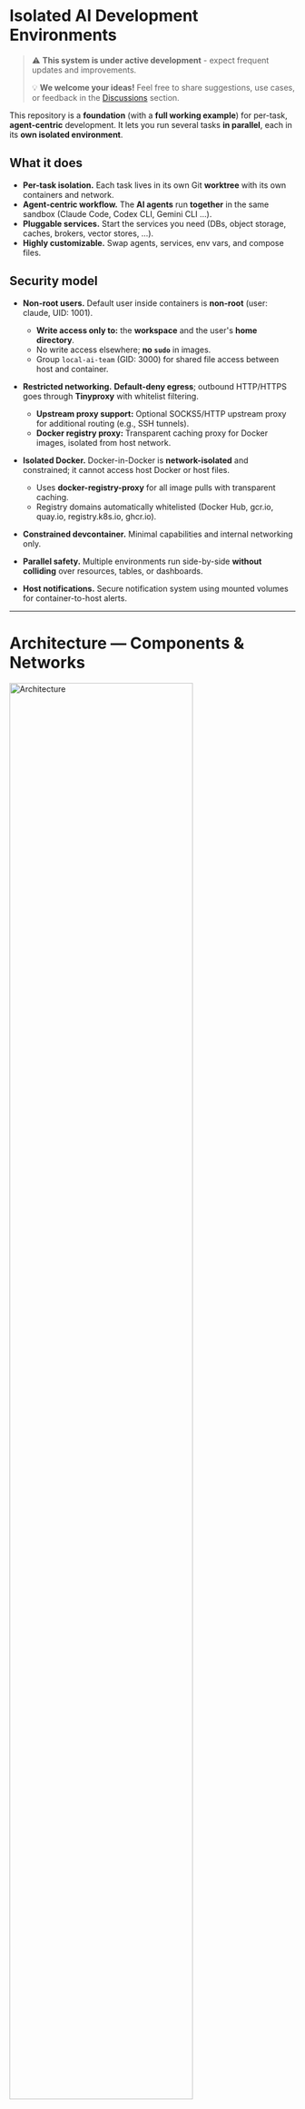 # Isolated AI Development Environments

> ⚠️ **This system is under active development** - expect frequent updates and improvements.
> 
> 💡 **We welcome your ideas!** Feel free to share suggestions, use cases, or feedback in the [Discussions](https://github.com/alexsteeel/ai-agents-sandbox/discussions) section.

This repository is a **foundation** (with a **full working example**) for per-task, **agent-centric** development.
It lets you run several tasks **in parallel**, each in its **own isolated environment**.

## What it does

* **Per-task isolation.** Each task lives in its own Git **worktree** with its own containers and network.
* **Agent-centric workflow.** The **AI agents** run **together** in the same sandbox (Claude Code, Codex CLI, Gemini CLI …).
* **Pluggable services.** Start the services you need (DBs, object storage, caches, brokers, vector stores, …).
* **Highly customizable.** Swap agents, services, env vars, and compose files.

## Security model

* **Non-root users.** Default user inside containers is **non-root** (user: claude, UID: 1001).
  * **Write access only to:** the **workspace** and the user's **home directory**.
  * No write access elsewhere; **no `sudo`** in images.
  * Group `local-ai-team` (GID: 3000) for shared file access between host and container.

* **Restricted networking.** **Default-deny egress**; outbound HTTP/HTTPS goes through **Tinyproxy** with whitelist filtering.
  * **Upstream proxy support:** Optional SOCKS5/HTTP upstream proxy for additional routing (e.g., SSH tunnels).
  * **Docker registry proxy:** Transparent caching proxy for Docker images, isolated from host network.

* **Isolated Docker.** Docker-in-Docker is **network-isolated** and constrained; it cannot access host Docker or host files.
  * Uses **docker-registry-proxy** for all image pulls with transparent caching.
  * Registry domains automatically whitelisted (Docker Hub, gcr.io, quay.io, registry.k8s.io, ghcr.io).

* **Constrained devcontainer.** Minimal capabilities and internal networking only.

* **Parallel safety.** Multiple environments run side-by-side **without colliding** over resources, tables, or dashboards.

* **Host notifications.** Secure notification system using mounted volumes for container-to-host alerts.

---

# Architecture — Components & Networks

<img src="docs/architecture.png" alt="Architecture" title="Architecture" height="80%" />

---

# AI Agents

Pre-configured agents included in the base image:

```mermaid
flowchart TD
    TL["Technical Lead<br/>Architecture design<br/>Task planning & routing<br/>Team coordination"]

    AN["Analytics Engineer<br/>Requirements analysis<br/>Data exploration<br/>Metrics design"]

    SE["Software Engineer<br/>API development<br/>Business logic<br/>Performance optimization"]

    QA["QA Engineer<br/>Test creation & review<br/>Test automation<br/>Quality assurance"]

    CR["Code Reviewer<br/>Automated code review<br/>Uses Codex CLI<br/>Quality analysis"]

    TW["Technical Writer<br/>Documentation<br/>API docs, guides<br/>README files"]

    DO["Senior DevOps<br/>Infrastructure<br/>CI/CD pipelines<br/>Container orchestration"]

    TL <--> AN
    TL --> SE
    TL --> QA
    SE <--> QA
    SE <--> CR
    TL --> TW
    TL --> DO
    AN --> SE
    QA --> CR
```

---

# Parallel Tasks — Multi-Environment Workflow

```mermaid
flowchart TD
    subgraph E1 ["Environment 1"]
        CC1["Claude Code<br/>Team of agents"]
    end

    subgraph E2 ["Environment 2"]
        CC2["Claude Code<br/>Team of agents"]
    end

    subgraph E3 ["Environment 3"]
        CC3["Claude Code<br/>Team of agents"]
    end

    subgraph ME ["Master environment"]
        CCM["Claude Code<br/>Team of agents"]
    end

    CC1 -->|git worktree 1| REPO[Repository]
    CC2 -->|git worktree 2| REPO
    CC3 -->|git worktree 3| REPO

    REPO -->|Check and merge<br/>to main| CCM
```

---

## Quick start

### Prerequisites

⚠️ **IMPORTANT: You must build Docker images first!**

```bash
# Build all required Docker images (one-time setup)
cd /path/to/ai-agents-sandbox
./images/build.sh all

# Or build specific images:
./images/build.sh devcontainer   # Base devcontainer image
./images/build.sh tinyproxy      # Proxy for network filtering
./images/build.sh docker-dind    # Docker-in-Docker service
```

**Note:** The `./install.sh` script will automatically build images if not present, but building them separately gives you more control and visibility into the process.

### One-Time Setup

```bash
# System-wide installation (requires sudo)
./install.sh
# This automatically:
# - Builds all Docker images (if not already built)
# - Installs management commands
# - Sets up templates and configurations
# - Creates local-ai-team group
# - Installs shell completions

# The following commands are installed:
# - ai-sbx: Main CLI wrapper for all commands
# - ai-sbx-create-task-worktree: Create git worktree for new tasks
# - ai-sbx-remove-task-worktree: Remove git worktree and optionally its branch
# - ai-sbx-connect-task-worktree: Connect to existing task worktree
# - ai-sbx-notify-watch: Host notification watcher (optional)
# - ai-sbx-init-project: Initialize project with proper permissions
```

### Using in Your Project

1. **Copy `.devcontainer.example/` to your project:**
   ```bash
   cp -r /path/to/ai_agents_sandbox/.devcontainer.example /path/to/your-project/.devcontainer
   ```

2. **Initialize project:**
   ```bash
   ai-sbx-init-project /path/to/your-project
   # This sets up permissions, creates .env, configures mounts
   ```

3. **Configure (optional):**
   ```bash
   cd /path/to/your-project/.devcontainer
   vim override.user.yaml  # Add services, domains, environment variables
   ```

4. **Open in your IDE** (handles everything automatically):
   
   **VS Code:**
   - Open project folder
   - Click "Reopen in Container" when prompted
   - VS Code manages the container lifecycle
   
   **PyCharm (DevContainer setup):**
   - Open project folder in PyCharm
   - Install **Dev Containers** plugin from JetBrains Marketplace
   - Go to **Tools** → **Dev Containers** → **Create Dev Container**
   - Select the `.devcontainer` folder in your project
   - Click **Create and Open**
   - PyCharm will build and start the DevContainer
   
   **Alternative PyCharm setup (Docker Compose Interpreter):**
   - Go to **Settings** → **Build, Execution, Deployment** → **Docker**
   - Configure Docker connection if needed
   - Go to **Project** → **Python Interpreter**
   - Click gear icon → **Add** → **Docker Compose**
   - Configuration files: Point to `.devcontainer/local.project.yaml`
   - Service: `devcontainer`
   - Python interpreter: `/usr/local/bin/python`
   - PyCharm manages the container lifecycle
   
5. **For parallel tasks** (optional):
   ```bash
   # Using new unified CLI:
   ai-sbx worktree create "feature 123 implement user auth"
   
   # Or using direct command:
   ai-sbx-create-task-worktree "feature 123 implement user auth"
   ```

### Available Commands

#### Unified CLI (Recommended):
```bash
# Main wrapper command
ai-sbx <command> [arguments]

# Worktree management
ai-sbx worktree create "task description"  # Create new task worktree
ai-sbx worktree connect                    # Connect to existing worktree
ai-sbx worktree remove [name]              # Remove worktree
ai-sbx worktree list                       # List all worktrees

# Project initialization
ai-sbx init [/path/to/project]             # Initialize project

# Notifications
ai-sbx notify                               # Start notification watcher
```

#### Direct Commands (Alternative):
```bash
# Project initialization:
ai-sbx-init-project [/path/to/project]  # Initialize project with proper permissions

# Task management:
ai-sbx-create-task-worktree "task description"  # Create task worktree
ai-sbx-connect-task-worktree                    # Connect to existing task worktree
ai-sbx-remove-task-worktree [branch/worktree]   # Remove task worktree

# Optional notifications:
ai-sbx-notify-watch            # Watch for container notifications
```

**Note:** Your IDE (VS Code/PyCharm) handles starting, stopping, and managing containers automatically. No manual Docker commands needed!

## What's in `.devcontainer.example/`

A ready-to-use template for new projects:

- **`devcontainer.json`** - IDE configuration (VS Code/PyCharm compatible)
- **`local.project.yaml`** - Project-specific services (empty by default)
- **`override.user.yaml`** - User customizations and overrides
- **`.env.example`** - Environment configuration template
- **`Dockerfile`** - Shows how to extend the base image
- **`init-project.sh`** - Wrapper script for project initialization
- **`secure.init.sh.template`** - Template for sensitive configuration
- **`CLAUDE.md`** - Detailed technical documentation
- **`README.md`** - User documentation for the template
- **`.gitignore`** - Ignores sensitive files (.env, secure.init.sh)

### Minimal Setup

For the absolute minimum, you need these files in `.devcontainer/`:

1. **`devcontainer.json`**:
```json
{
  "name": "${localWorkspaceFolderBasename} - AI Sandbox",
  "dockerComposeFile": ["local.project.yaml",
    "/usr/local/share/ai-agents-sandbox/docker-compose.base.yaml",
    "override.user.yaml"
  ],
  "service": "devcontainer",
  "workspaceFolder": "/workspace",
  "initializeCommand": ".devcontainer/init-project.sh \"${localWorkspaceFolder}\""
}
```

2. **`local.project.yaml`** (empty):
```yaml
services: {}
```

3. **`override.user.yaml`** (minimal):
```yaml
services:
  devcontainer:
    image: ai-agents-sandbox/devcontainer:latest
```

4. **`init-project.sh`** (wrapper):
```bash
#!/bin/bash
if command -v ai-sbx-init-project >/dev/null 2>&1; then
    ai-sbx-init-project "${1:-$(dirname $(dirname $0))}"
fi
```

## Network Configuration

### Proxy Configuration

#### Web Access (Tinyproxy)
- **Default-deny** with whitelist filtering
- Pre-configured domains: GitHub, GitLab, PyPI, npm, JetBrains
- Add project domains in `override.user.yaml`:
  ```yaml
  services:
    tinyproxy-devcontainer:
      environment:
        USER_WHITELIST_DOMAINS: api.myproject.com,cdn.myproject.com
  ```

#### Docker Registry Proxy
- Transparent caching for Docker images
- Auto-configured for Docker Hub, gcr.io, quay.io, registry.k8s.io, ghcr.io
- ~9x faster pulls for large images (OpenSearch: 113s → 13s)
- Shared cache across all projects

### Upstream Proxy Support
Configure optional upstream proxy in `override.user.yaml`:

```yaml
services:
  tinyproxy-devcontainer:
    environment:
      # Simple format - just specify proxy URL
      UPSTREAM_PROXY: socks5://host.docker.internal:8900
      # or http://host.docker.internal:3128
      
      # Domains that bypass the upstream proxy
      NO_UPSTREAM: github.com,gitlab.com
```

For SSH tunnels:
```bash
ssh -D 0.0.0.0:8900 your-server  # Creates SOCKS5 proxy
```

### Testing Network
```bash
docker exec devcontainer /home/claude/scripts/test-network.sh
```

## Notification System

The environment includes a host notification system for alerts from Claude Code:

### Setup
1. Notification directory is created automatically during installation
2. Install inotify-tools for instant notifications:
   ```bash
   sudo apt-get install inotify-tools  # Debian/Ubuntu
   ```
3. Start the notification watcher on your host:
   ```bash
   ai-sbx-notify-watch  # Installed system-wide by ./install.sh
   ```

### How it works
- Claude Code writes notifications to `/home/claude/.ai_agents_sandbox/notifications` in container
- This is mounted to `$HOME/.ai_agents_sandbox/notifications` on host
- Host watcher monitors the directory and shows desktop alerts
- Supports different urgency levels (error, complete, clarification, approval, blocked)

### Testing
From within the container:
```bash
/home/claude/claude-defaults/hooks/notify.sh test "Hello from container!"
```

## Building Docker Images

The system requires several Docker images to function. You can build them using the provided build script:

### Build All Images (Recommended)
```bash
cd /path/to/ai-agents-sandbox
./images/build.sh all
```

This builds:
- `ai-agents-sandbox/devcontainer:latest` - Base development container
- `ai-agents-sandbox/tinyproxy:latest` - HTTP/HTTPS proxy with filtering
- `ai-agents-sandbox/tinyproxy-base:latest` - Base proxy image
- `ai-agents-sandbox/tinyproxy-registry:latest` - Registry-specific proxy
- `ai-agents-sandbox/docker-dind:latest` - Docker-in-Docker service
- `ai-agents-sandbox/devcontainer-dotnet:latest` - .NET development variant
- `ai-agents-sandbox/devcontainer-golang:latest` - Go development variant

### Build Specific Images
```bash
# Build only the base devcontainer
./images/build.sh devcontainer

# Build only the proxy
./images/build.sh tinyproxy

# Build Docker-in-Docker
./images/build.sh docker-dind

# Build language-specific variants
./images/build.sh devcontainer-dotnet
./images/build.sh devcontainer-golang
```

### Verify Images
```bash
# List all ai-agents-sandbox images
docker images | grep ai-agents-sandbox

# Expected output:
# ai-agents-sandbox/devcontainer      latest    ...
# ai-agents-sandbox/tinyproxy         latest    ...
# ai-agents-sandbox/docker-dind       latest    ...
```

### Image Versioning
All images are tagged with version `1.0.0` by default. To use specific versions:
```bash
# Build with custom tag
IMAGE_TAG=1.1.0 ./images/build.sh all

# Use in your override.user.yaml:
services:
  devcontainer:
    image: ai-agents-sandbox/devcontainer:1.1.0
```

## Customization

Extend the foundation for your specific needs:

* **Add services:** Edit `local.project.yaml` to add databases, caches, message brokers, vector stores
* **Configure domains:** Add allowed domains in `override.user.yaml`:
  ```yaml
  services:
    tinyproxy-devcontainer:
      environment:
        USER_WHITELIST_DOMAINS: api.myproject.com,cdn.myproject.com
  ```
* **Extend base image:** Configure in `override.user.yaml` and create `Dockerfile`:
  ```yaml
  services:
    devcontainer:
      build:
        context: .
        dockerfile: Dockerfile
  ```
* **Environment variables:** Set project-specific vars in `override.user.yaml`

See `.devcontainer.example/` for complete customization examples.

## Acknowledgments

This project uses and extends the following excellent open-source projects:

- **[docker-registry-proxy](https://github.com/rpardini/docker-registry-proxy)** - Transparent caching proxy for Docker registries with HTTPS interception
- **[Tinyproxy](https://github.com/tinyproxy/tinyproxy)** - Lightweight HTTP/HTTPS proxy daemon for POSIX systems
- **[Docker-in-Docker](https://github.com/docker-library/docker)** - Official Docker image for Docker-in-Docker functionality

Special thanks to the maintainers and contributors of these projects for making secure, isolated development environments possible.